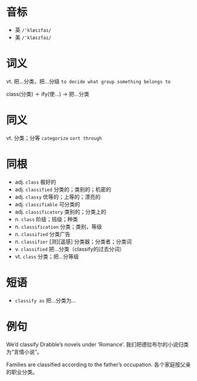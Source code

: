 # 音标

- 英 `/'klæsɪfaɪ/`
- 美 `/'klæsɪfaɪ/`

# 词义

vt. 把…分类，把…分级
`to decide what group something belongs to`



class(分类) ＋ ify(使…) → 把…分类

# 同义

vt. 分类；分等
`categorize` `sort through`

# 同根

- adj. `class` 极好的
- adj. `classified` 分类的；类别的；机密的
- adj. `classy` 优等的；上等的；漂亮的
- adj. `classifiable` 可分类的
- adj. `classificatory` 类别的；分类上的
- n. `class` 阶级；班级；种类
- n. `classification` 分类；类别，等级
- n. `classified` 分类广告
- n. `classifier` [测][遥感] 分类器；分类者；分类词
- v. `classified` 把…分类（classify的过去分词）
- vt. `class` 分类；把…分等级

# 短语

- `classify as` 把…分类为…

# 例句

We’d classify Drabble’s novels under ‘Romance’.
我们把德拉布尔的小说归类为“言情小说”。

Families are classified according to the father’s occupation.
各个家庭按父亲的职业分类。


